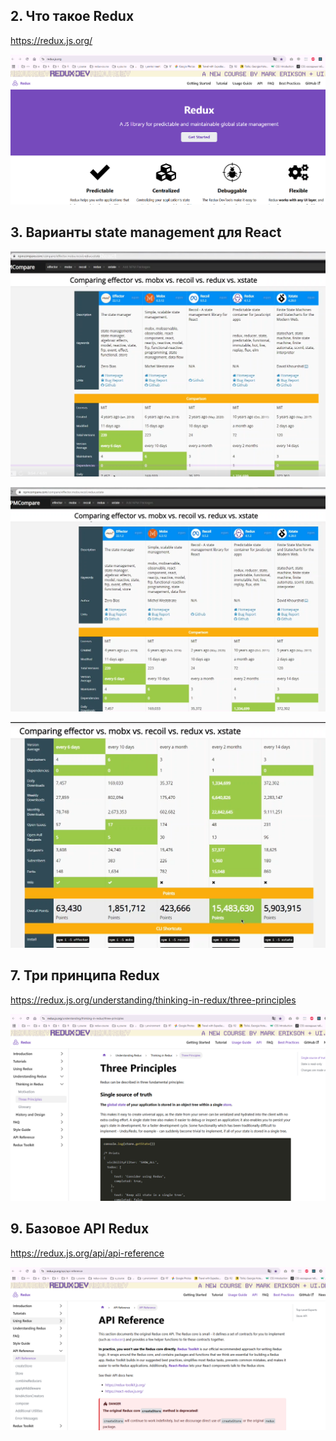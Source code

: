 

## 2. Что такое Redux 

https://redux.js.org/

![](_md_img/00.flow_images/00.flow%202025-01-21-15-36-28.png)


## 3. Варианты state management для React

![](_md_img/00.flow_images/00.flow%202025-01-21-15-38-08.png)

![](_md_img/00.flow_images/00.flow%202025-01-21-15-37-54.png)

![](_md_img/00.flow_images/00.flow%202025-01-21-15-38-42.png)

## 7. Три принципа Redux

https://redux.js.org/understanding/thinking-in-redux/three-principles

![](_md_img/00.flow_images/00.flow%202025-01-21-15-35-25.png)


## 9. Базовое API Redux

https://redux.js.org/api/api-reference

![](_md_img/00.flow_images/00.flow%202025-01-21-15-34-22.png)


